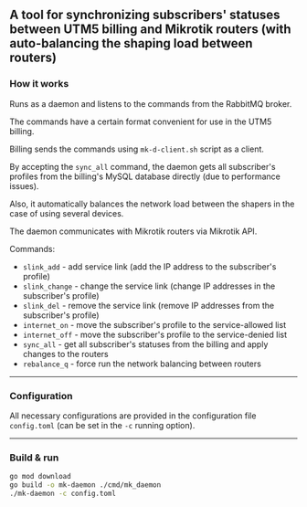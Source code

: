 ## A tool for synchronizing subscribers' statuses between UTM5 billing and Mikrotik routers (with auto-balancing the shaping load between routers)

### How it works

Runs as a daemon and listens to the commands from the RabbitMQ broker.

The commands have a certain format convenient for use in the UTM5 billing.

Billing sends the commands using `mk-d-client.sh` script as a client.

By accepting the `sync_all` command, the daemon gets all subscriber's profiles from the billing's MySQL 
database directly (due to performance issues).

Also, it automatically balances the network load between the shapers in the case of using several devices.

The daemon communicates with Mikrotik routers via Mikrotik API.

Commands:
- `slink_add`    - add service link (add the IP address to the subscriber's profile)
- `slink_change` - change the service link (change IP addresses in the subscriber's profile)
- `slink_del`    - remove the service link (remove IP addresses from the subscriber's profile)
- `internet_on`  - move the subscriber's profile to the service-allowed list
- `internet_off` - move the subscriber's profile to the service-denied list
- `sync_all`     - get all subscriber's statuses from the billing and apply changes to the routers
- `rebalance_q`  - force run the network balancing between routers

___
### Configuration

All necessary configurations are provided in the configuration file `config.toml` 
(can be set in the `-c` running option).

___
### Build & run
```bash
go mod download
go build -o mk-daemon ./cmd/mk_daemon
./mk-daemon -c config.toml
```
